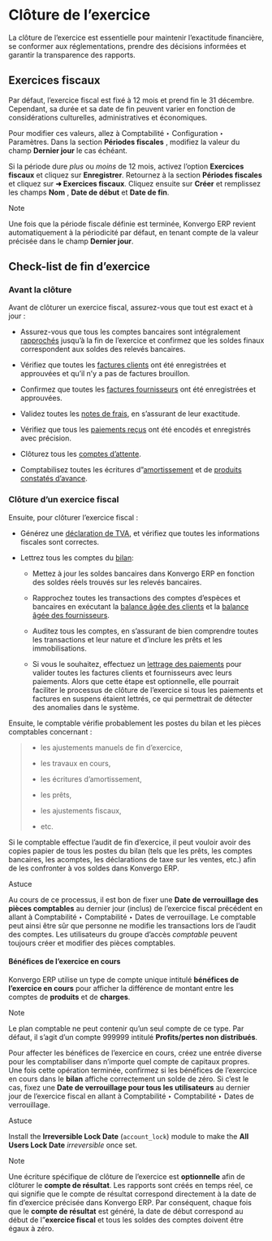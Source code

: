 # Clôture de l’exercice

La clôture de l’exercice est essentielle pour maintenir l’exactitude
financière, se conformer aux réglementations, prendre des décisions informées
et garantir la transparence des rapports.

## Exercices fiscaux

Par défaut, l’exercice fiscal est fixé à 12 mois et prend fin le 31 décembre.
Cependant, sa durée et sa date de fin peuvent varier en fonction de
considérations culturelles, administratives et économiques.

Pour modifier ces valeurs, allez à Comptabilité ‣ Configuration ‣ Paramètres.
Dans la section **Périodes fiscales** , modifiez la valeur du champ **Dernier
jour** le cas échéant.

Si la période dure _plus_ ou _moins_ de 12 mois, activez l’option **Exercices
fiscaux** et cliquez sur **Enregistrer**. Retournez à la section **Périodes
fiscales** et cliquez sur **➜ Exercices fiscaux**. Cliquez ensuite sur
**Créer** et remplissez les champs **Nom** , **Date de début** et **Date de
fin**.

<div class="alert alert-primary">
<p class="alert-title">
Note</p><p>Une fois que la période fiscale définie est terminée, Konvergo ERP revient automatiquement à la périodicité par défaut, en tenant compte de la valeur précisée dans le champ <b>Dernier jour</b>.</p>
</div>

## Check-list de fin d’exercice

### Avant la clôture

Avant de clôturer un exercice fiscal, assurez-vous que tout est exact et à
jour :

  * Assurez-vous que tous les comptes bancaires sont intégralement [rapprochés](../bank/reconciliation) jusqu’à la fin de l’exercice et confirmez que les soldes finaux correspondent aux soldes des relevés bancaires.

  * Vérifiez que toutes les [factures clients](../customer_invoices) ont été enregistrées et approuvées et qu’il n’y a pas de factures brouillon.

  * Confirmez que toutes les [factures fournisseurs](../vendor_bills) ont été enregistrées et approuvées.

  * Validez toutes les [notes de frais](../../expenses), en s’assurant de leur exactitude.

  * Vérifiez que tous les [paiements reçus](../payments) ont été encodés et enregistrés avec précision.

  * Clôturez tous les [comptes d’attente](../bank#bank-accounts-suspense).

  * Comptabilisez toutes les écritures d”[amortissement](../vendor_bills/assets) et de [produits constatés d’avance](../customer_invoices/deferred_revenues).

### Clôture d’un exercice fiscal

Ensuite, pour clôturer l’exercice fiscal :

  * Générez une [déclaration de TVA](../reporting#reporting-tax-report), et vérifiez que toutes les informations fiscales sont correctes.

  * Lettrez tous les comptes du [bilan](../reporting#reporting-balance-sheet):

    * Mettez à jour les soldes bancaires dans Konvergo ERP en fonction des soldes réels trouvés sur les relevés bancaires.

    * Rapprochez toutes les transactions des comptes d’espèces et bancaires en exécutant la [balance âgée des clients](../reporting#reporting-aged-receivable) et la [balance âgée des fournisseurs](../reporting#reporting-aged-payable).

    * Auditez tous les comptes, en s’assurant de bien comprendre toutes les transactions et leur nature et d’inclure les prêts et les immobilisations.

    * Si vous le souhaitez, effectuez un [lettrage des paiements](../payments#payments-matching) pour valider toutes les factures clients et fournisseurs avec leurs paiements. Alors que cette étape est optionnelle, elle pourrait faciliter le processus de clôture de l’exercice si tous les paiements et factures en suspens étaient lettrés, ce qui permettrait de détecter des anomalies dans le système.

Ensuite, le comptable vérifie probablement les postes du bilan et les pièces
comptables concernant :

>   * les ajustements manuels de fin d’exercice,
>
>   * les travaux en cours,
>
>   * les écritures d’amortissement,
>
>   * les prêts,
>
>   * les ajustements fiscaux,
>
>   * etc.
>
>

Si le comptable effectue l’audit de fin d’exercice, il peut vouloir avoir des
copies papier de tous les postes du bilan (tels que les prêts, les comptes
bancaires, les acomptes, les déclarations de taxe sur les ventes, etc.) afin
de les confronter à vos soldes dans Konvergo ERP.

<div class="alert alert-info">
<p class="alert-title">
Astuce</p><p>Au cours de ce processus, il est bon de fixer une <b>Date de verrouillage des pièces comptables</b> au dernier jour (inclus) de l’exercice fiscal précédent en allant à Comptabilité ‣ Comptabilité ‣ Dates de verrouillage. Le comptable peut ainsi être sûr que personne ne modifie les transactions lors de l’audit des comptes. Les utilisateurs du groupe d’accès <em>comptable</em> peuvent toujours créer et modifier des pièces comptables.</p>
</div>

#### Bénéfices de l’exercice en cours

Konvergo ERP utilise un type de compte unique intitulé **bénéfices de l’exercice en
cours** pour afficher la différence de montant entre les comptes de
**produits** et de **charges**.

<div class="alert alert-primary">
<p class="alert-title">
Note</p><p>Le plan comptable ne peut contenir qu’un seul compte de ce type. Par défaut, il s’agit d’un compte 999999 intitulé <b>Profits/pertes non distribués</b>.</p>
</div>

Pour affecter les bénéfices de l’exercice en cours, créez une entrée diverse
pour les comptabiliser dans n’importe quel compte de capitaux propres. Une
fois cette opération terminée, confirmez si les bénéfices de l’exercice en
cours dans le **bilan** affiche correctement un solde de zéro. Si c’est le
cas, fixez une **Date de verrouillage pour tous les utilisateurs** au dernier
jour de l’exercice fiscal en allant à Comptabilité ‣ Comptabilité ‣ Dates de
verrouillage.

<div class="alert alert-info">
<p class="alert-title">
Astuce</p><p>Install the <b>Irreversible Lock Date</b> (<code>account_lock</code>) module to make the <b>All
Users Lock Date</b> <em>irreversible</em> once set.</p>
</div> <div class="alert alert-primary">
<p class="alert-title">
Note</p><p>Une écriture spécifique de clôture de l’exercice est <b>optionnelle</b> afin de clôturer le <b>compte de résultat</b>. Les rapports sont créés en temps réel, ce qui signifie que le compte de résultat correspond directement à la date de fin d’exercice précisée dans Konvergo ERP. Par conséquent, chaque fois que le <b>compte de résultat</b> est généré, la date de début correspond au début de l”<b>exercice fiscal</b> et tous les soldes des comptes doivent être égaux à zéro.</p>
</div>

